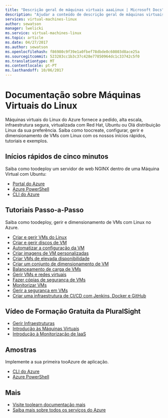 ```yaml
---
title: "Descrição geral de máquinas virtuais aaaLinux | Microsoft Docs"
description: "Ajudar a conteúdo de descrição geral de máquinas virtuais Linux no portal do Azure"
services: virtual-machines-linux
author: sewatson
manager: lwelicki
ms.service: virtual-machines-linux
ms.topic: article
ms.date: 04/27/2017
ms.author: sewatson
ms.openlocfilehash: f86980c9f39e1a0fbef78dbde0c60803d8ace25a
ms.sourcegitcommit: 523283cc1b3c37c428e77850964dc1c33742c5f0
ms.translationtype: MT
ms.contentlocale: pt-PT
ms.lasthandoff: 10/06/2017
---
```

# <a name="linux-virtual-machines-documentation"></a>Documentação sobre Máquinas Virtuais do Linux

Máquinas virtuais do Linux do Azure fornece a pedido, alta escala, infraestrutura segura, virtualizada com Red Hat, Ubuntu ou Olá distribuição Linux da sua preferência. Saiba como toocreate, configurar, gerir e dimensionamento de VMs com Linux com os nossos inícios rápidos, tutoriais e exemplos.

## <a name="5-minute-quickstarts"></a>Inícios rápidos de cinco minutos

Saiba como toodeploy um servidor de web NGINX dentro de uma Máquina Virtual com Ubuntu:

- [Portal do Azure](/azure/virtual-machines/virtual-machines-linux-quick-create-portal?toc=%2fazure%2fvirtual-machines%2flinux%2ftoc.json)
- [Azure PowerShell](/azure/virtual-machines/virtual-machines-linux-quick-create-powershell?toc=%2fazure%2fvirtual-machines%2flinux%2ftoc.json)
- [CLI do Azure](/azure/virtual-machines/virtual-machines-linux-quick-create-cli?toc=%2fazure%2fvirtual-machines%2flinux%2ftoc.json)

## <a name="step-by-step-tutorials"></a>Tutoriais Passo-a-Passo

Saiba como toodeploy, gerir e dimensionamento de VMs com Linux no Azure.

- [Criar e gerir VMs do Linux](/azure/virtual-machines/linux/tutorial-manage-vm)
- [Criar e gerir discos de VM](/azure/virtual-machines/linux/tutorial-manage-disks)
- [Automatizar a configuração da VM](/azure/virtual-machines/linux/tutorial-automate-vm-deployment)
- [Criar imagens de VM personalizadas](/azure/virtual-machines/linux/tutorial-custom-images)
- [Criar VMs de elevada disponibilidade](/azure/virtual-machines/linux/tutorial-availability-sets)
- [Criar um conjunto de dimensionamento de VM](/azure/virtual-machines/linux/tutorial-create-vmss)
- [Balanceamento de carga de VMs](/azure/virtual-machines/linux/tutorial-load-balancer)
- [Gerir VMs e redes virtuais](/azure/virtual-machines/linux/tutorial-virtual-network)
- [Fazer cópias de segurança de VMs](/azure/virtual-machines/linux/tutorial-backup-vms)
- [Monitorizar VMs](/azure/virtual-machines/linux/tutorial-monitoring)
- [Gerir a segurança em VMs](/azure/virtual-machines/linux/tutorial-azure-security)
- [Criar uma infraestrutura de CI/CD com Jenkins, Docker e GitHub](/azure/virtual-machines/linux/tutorial-jenkins-github-docker-cicd)

## <a name="free-pluralsight-video-training"></a>Vídeo de Formação Gratuita da PluralSight

- [Gerir Infraestruturas](https://www.pluralsight.com/courses/managing-infrastructure-microsoft-azure-getting-started?twoid=d6abac77-7dcc-4d33-9e03-f85e78989f02)
- [Introdução às Máquinas Virtuais](https://www.pluralsight.com/courses/azure-vms-getting-started?twoid=d6abac77-7dcc-4d33-9e03-f85e78989f02)
- [Introdução à Monitorização de IaaS](https://www.pluralsight.com/courses/azure-iaas-monitoring-management-getting-started?twoid=d6abac77-7dcc-4d33-9e03-f85e78989f02")

## <a name="samples"></a>Amostras 

Implemente a sua primeira tooAzure de aplicação.

- [CLI do Azure](/azure/virtual-machines/virtual-machines-linux-cli-samples)
- [Azure PowerShell](/azure/virtual-machines/virtual-machines-linux-powershell-samples)

## <a name="more"></a>Mais

- [Visite toolearn documentação mais](/azure/virtual-machines/linux/index)
- [Saiba mais sobre todos os serviços do Azure](https://aka.ms/j3wr7y)